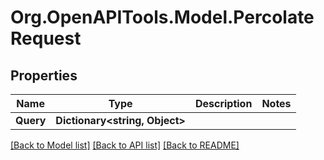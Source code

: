 
# Org.OpenAPITools.Model.PercolateRequest

## Properties

Name | Type | Description | Notes
------------ | ------------- | ------------- | -------------
**Query** | **Dictionary&lt;string, Object&gt;** |  | 

[[Back to Model list]](../README.md#documentation-for-models)
[[Back to API list]](../README.md#documentation-for-api-endpoints)
[[Back to README]](../README.md)

